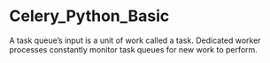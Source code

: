 # Celery_Python_Basic
A task queue’s input is a unit of work called a task. Dedicated worker processes constantly monitor task queues for new work to perform.
